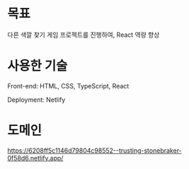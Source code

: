 # 목표
다른 색깔 찾기 게임 프로젝트를 진행하여, React 역량 향상

# 사용한 기술
Front-end: HTML, CSS, TypeScript, React<br>

Deployment: Netlify

# 도메인
https://6208ff5c1146d79804c98552--trusting-stonebraker-0f58d6.netlify.app/
